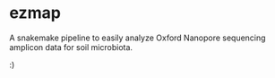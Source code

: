 # ezmap
A snakemake pipeline to easily analyze Oxford Nanopore sequencing amplicon data for soil microbiota.


:)